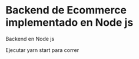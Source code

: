 # Backend de Ecommerce implementado en Node js

Backend en Node js

Ejecutar yarn start para correr
